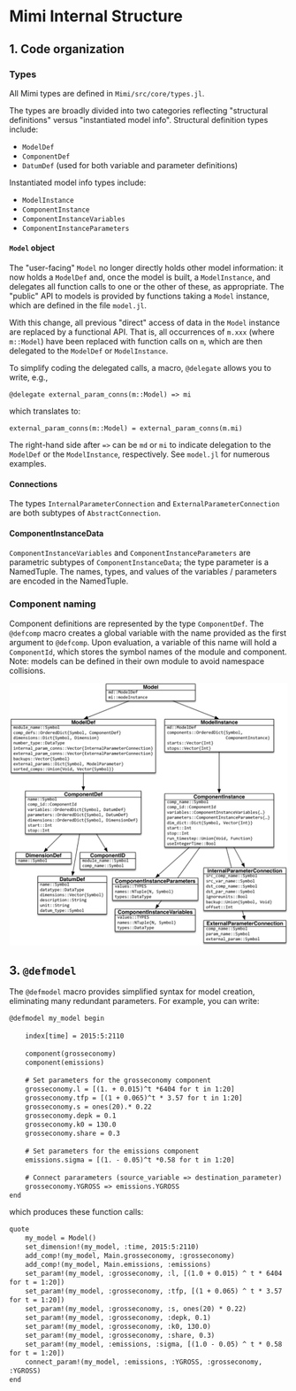 # Mimi Internal Structure

## 1. Code organization

### Types

All Mimi types are defined in `Mimi/src/core/types.jl`.

The types are broadly divided into two categories reflecting "structural definitions" versus "instantiated model info". Structural definition types include:

  * `ModelDef`
  * `ComponentDef`
  * `DatumDef` (used for both variable and parameter definitions)

Instantiated model info types include:

  * `ModelInstance`
  * `ComponentInstance`
  * `ComponentInstanceVariables`
  * `ComponentInstanceParameters`


#### `Model` object
The "user-facing" `Model` no longer directly holds other model information: it now holds a `ModelDef` and, once the model is built, a `ModelInstance`, and delegates all function calls to one or the other of these, as appropriate. The "public" API to models is provided by functions taking a `Model` instance, which are defined in the file `model.jl`.

With this change, all previous "direct" access of data in the `Model` instance are replaced by a functional API. That is, all occurrences of `m.xxx` (where `m::Model`) have been replaced with function calls on `m`, which are then delegated to the `ModelDef` or `ModelInstance`.

To simplify coding the delegated calls, a macro, `@delegate` allows you to write, e.g., 

```
@delegate external_param_conns(m::Model) => mi
```

which translates to:

```
external_param_conns(m::Model) = external_param_conns(m.mi)
```

The right-hand side after `=>` can be `md` or `mi` to indicate delegation to the `ModelDef` or the `ModelInstance`,
respectively. See `model.jl` for numerous examples.


#### Connections

The types `InternalParameterConnection` and `ExternalParameterConnection` are both subtypes of `AbstractConnection`.


#### ComponentInstanceData

`ComponentInstanceVariables` and `ComponentInstanceParameters` are parametric subtypes of `ComponentInstanceData`; the type parameter is a NamedTuple. The names, types, and values of the variables / parameters are encoded in the NamedTuple.

### Component naming

Component definitions are represented by the type `ComponentDef`. The `@defcomp` macro creates a global variable with the name provided as
the first argument to `@defcomp`. Upon evaluation, a variable of this name will hold a `ComponentId`, which stores the symbol names of the module and component. Note: models can be defined in their own module to avoid namespace collisions.

![Object structure](figs/MimiModelArchitecture-v1.png)

## 3. `@defmodel`

The `@defmodel` macro provides simplified syntax for model creation, eliminating many redundant parameters. For example, you can write:

```
@defmodel my_model begin

    index[time] = 2015:5:2110

    component(grosseconomy)
    component(emissions)

    # Set parameters for the grosseconomy component
    grosseconomy.l = [(1. + 0.015)^t *6404 for t in 1:20]
    grosseconomy.tfp = [(1 + 0.065)^t * 3.57 for t in 1:20]
    grosseconomy.s = ones(20).* 0.22
    grosseconomy.depk = 0.1
    grosseconomy.k0 = 130.0
    grosseconomy.share = 0.3

    # Set parameters for the emissions component
    emissions.sigma = [(1. - 0.05)^t *0.58 for t in 1:20]

    # Connect pararameters (source_variable => destination_parameter)
    grosseconomy.YGROSS => emissions.YGROSS
end
```

which produces these function calls:

```
quote
    my_model = Model()
    set_dimension!(my_model, :time, 2015:5:2110)
    add_comp!(my_model, Main.grosseconomy, :grosseconomy)
    add_comp!(my_model, Main.emissions, :emissions)
    set_param!(my_model, :grosseconomy, :l, [(1.0 + 0.015) ^ t * 6404 for t = 1:20])
    set_param!(my_model, :grosseconomy, :tfp, [(1 + 0.065) ^ t * 3.57 for t = 1:20])
    set_param!(my_model, :grosseconomy, :s, ones(20) * 0.22)
    set_param!(my_model, :grosseconomy, :depk, 0.1)
    set_param!(my_model, :grosseconomy, :k0, 130.0)
    set_param!(my_model, :grosseconomy, :share, 0.3)
    set_param!(my_model, :emissions, :sigma, [(1.0 - 0.05) ^ t * 0.58 for t = 1:20])
    connect_param!(my_model, :emissions, :YGROSS, :grosseconomy, :YGROSS)
end
```
